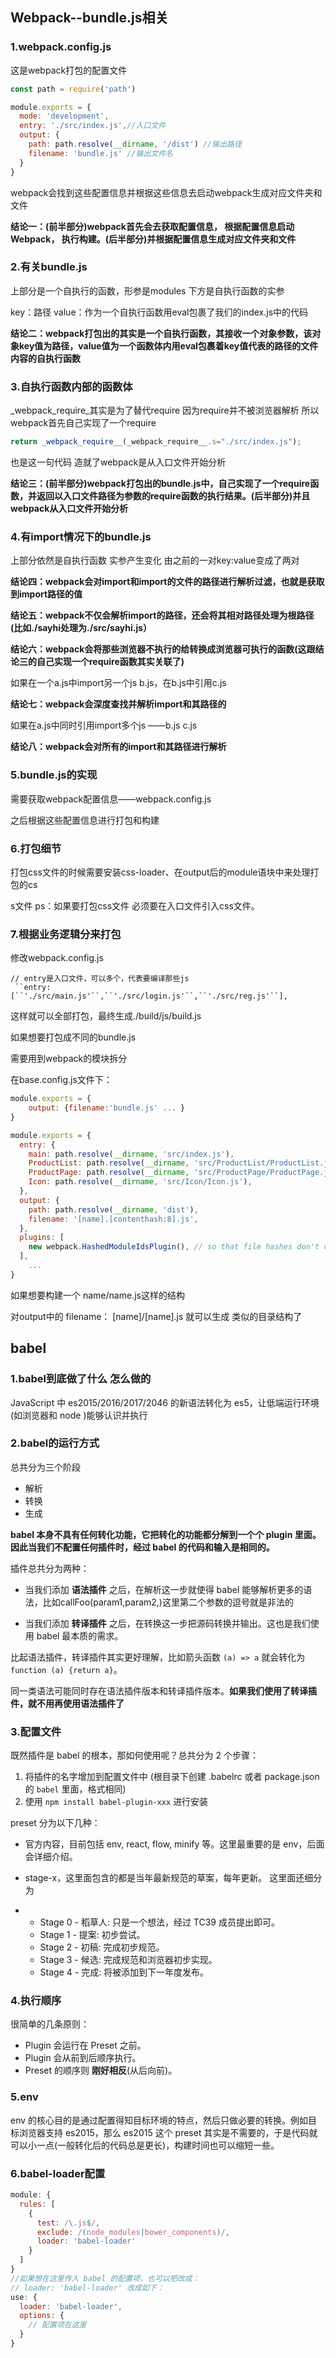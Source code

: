 ## Webpack--bundle.js相关

### 1.webpack.config.js

这是webpack打包的配置文件

```js
const path = require('path')

module.exports = {
  mode: 'development',
  entry: './src/index.js',//入口文件
  output: {
    path: path.resolve(__dirname, '/dist') //输出路径
    filename: 'bundle.js' //输出文件名
  }
}
```

webpack会找到这些配置信息并根据这些信息去启动webpack生成对应文件夹和文件

**结论一：(前半部分)webpack首先会去获取配置信息， 根据配置信息启动Webpack， 执行构建。(后半部分)并根据配置信息生成对应文件夹和文件**

### 2.有关bundle.js

上部分是一个自执行的函数，形参是modules  下方是自执行函数的实参 

key：路径  value：作为一个自执行函数用eval包裹了我们的index.js中的代码

**结论二：webpack打包出的其实是一个自执行函数，其接收一个对象参数，该对象key值为路径，value值为一个函数体内用eval包裹着key值代表的路径的文件内容的自执行函数**

### 3.自执行函数内部的函数体

_webpack_require_其实是为了替代require  因为require并不被浏览器解析  所以webpack首先自己实现了一个require

```js
return _webpack_require__(_webpack_require__.s="./src/index.js");
```

也是这一句代码 造就了webpack是从入口文件开始分析

**结论三：(前半部分)webpack打包出的bundle.js中，自己实现了一个require函数，并返回以入口文件路径为参数的require函数的执行结果。(后半部分)并且webpack从入口文件开始分析**

### 4.有import情况下的bundle.js

上部分依然是自执行函数  实参产生变化 由之前的一对key:value变成了两对

**结论四：webpack会对import和import的文件的路径进行解析过滤，也就是获取到import路径的值**

**结论五：webpack不仅会解析import的路径，还会将其相对路径处理为根路径(比如./sayhi处理为./src/sayhi.js）**

**结论六：webpack会将那些浏览器不执行的给转换成浏览器可执行的函数(这跟结论三的自己实现一个require函数其实关联了)**

如果在一个a.js中import另一个js b.js，在b.js中引用c.js 

**结论七：webpack会深度查找并解析import和其路径的**

如果在a.js中同时引用import多个js   ——b.js  c.js

**结论八：webpack会对所有的import和其路径进行解析**

### 5.bundle.js的实现

需要获取webpack配置信息——webpack.config.js

之后根据这些配置信息进行打包和构建

### 6.打包细节

打包css文件的时候需要安装css-loader、在output后的module语块中来处理打包的cs

s文件  ps：如果要打包css文件 必须要在入口文件引入css文件。

### 7.根据业务逻辑分来打包

修改webpack.config.js

```
// entry是入口文件，可以多个，代表要编译那些js
 ``entry:[``'./src/main.js'``,``'./src/login.js'``,``'./src/reg.js'``],
```

这样就可以全部打包，最终生成./build/js/build.js

如果想要打包成不同的bundle.js

需要用到webpack的模块拆分

在base.config.js文件下：

```js
module.exports = {
    output: {filename:'bundle.js' ... }
}
```

```js
module.exports = {
  entry: {
    main: path.resolve(__dirname, 'src/index.js'),
    ProductList: path.resolve(__dirname, 'src/ProductList/ProductList.js'),
    ProductPage: path.resolve(__dirname, 'src/ProductPage/ProductPage.js'),
    Icon: path.resolve(__dirname, 'src/Icon/Icon.js'),
  },
  output: {
    path: path.resolve(__dirname, 'dist'),
    filename: '[name].[contenthash:8].js',
  },
  plugins: [
    new webpack.HashedModuleIdsPlugin(), // so that file hashes don't change unexpectedly
  ],
    ...
}
```

如果想要构建一个  name/name.js这样的结构

对output中的  filename：  [name]/[name].js 就可以生成 类似的目录结构了

## babel

### 1.babel到底做了什么 怎么做的

JavaScript 中 es2015/2016/2017/2046 的新语法转化为 es5，让低端运行环境(如浏览器和 node )能够认识并执行

### 2.babel的运行方式

总共分为三个阶段 

* 解析
* 转换
* 生成

**babel 本身不具有任何转化功能，它把转化的功能都分解到一个个 plugin 里面。因此当我们不配置任何插件时，经过 babel 的代码和输入是相同的。**

插件总共分为两种：

- 当我们添加 **语法插件** 之后，在解析这一步就使得 babel 能够解析更多的语法，比如callFoo(param1,param2,)这里第二个参数的逗号就是非法的

- 当我们添加 **转译插件** 之后，在转换这一步把源码转换并输出。这也是我们使用 babel 最本质的需求。

比起语法插件，转译插件其实更好理解，比如箭头函数 `(a) => a` 就会转化为 `function (a) {return a}`。

同一类语法可能同时存在语法插件版本和转译插件版本。**如果我们使用了转译插件，就不用再使用语法插件了**

### 3.配置文件

既然插件是 babel 的根本，那如何使用呢？总共分为 2 个步骤：

1. 将插件的名字增加到配置文件中 (根目录下创建 .babelrc 或者 package.json 的 `babel` 里面，格式相同)
2. 使用 `npm install babel-plugin-xxx` 进行安装

preset 分为以下几种：

- 官方内容，目前包括 env, react, flow, minify 等。这里最重要的是 env，后面会详细介绍。

- stage-x，这里面包含的都是当年最新规范的草案，每年更新。
  这里面还细分为

- - Stage 0 - 稻草人: 只是一个想法，经过 TC39 成员提出即可。
  - Stage 1 - 提案: 初步尝试。
  - Stage 2 - 初稿: 完成初步规范。
  - Stage 3 - 候选: 完成规范和浏览器初步实现。
  - Stage 4 - 完成: 将被添加到下一年度发布。

### 4.执行顺序

很简单的几条原则：

- Plugin 会运行在 Preset 之前。
- Plugin 会从前到后顺序执行。
- Preset 的顺序则 **刚好相反**(从后向前)。

### 5.env

env 的核心目的是通过配置得知目标环境的特点，然后只做必要的转换。例如目标浏览器支持 es2015，那么 es2015 这个 preset 其实是不需要的，于是代码就可以小一点(一般转化后的代码总是更长)，构建时间也可以缩短一些。

### 6.babel-loader配置

```js
module: {
  rules: [
    {
      test: /\.js$/,
      exclude: /(node_modules|bower_components)/,
      loader: 'babel-loader'
    }
  ]
}
//如果想在这里传入 babel 的配置项，也可以把改成：
// loader: 'babel-loader' 改成如下：
use: {
  loader: 'babel-loader',
  options: {
    // 配置项在这里
  }
}
```

